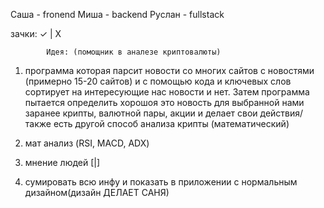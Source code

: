   Саша - fronend 
  Миша - backend 
  Руслан - fullstack
  
зачки: ✓ | X

            Идея: (помощник в аналезе криптовалюты)

1) программа которая парсит новости со многих сайтов с новостями
(примерно 15-20 сайтов) и с помощью кода и ключевых слов сортирует на интересующие нас новости и нет. 
Затем программа пытается определить хорошоя это новость для выбранной нами заранее 
крипты, валютной пары, акции
и делает свои действия/также есть другой способ анализа крипты (математический)

2) мат анализ (RSI, MACD, ADX)

3) мнение людей [|]

4) сумировать всю инфу и показать в приложении с нормальным дизайном(дизайн ДЕЛАЕТ САНЯ)
